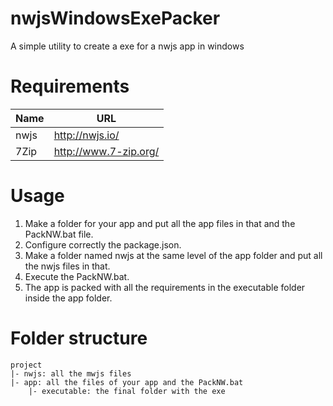 # nwjsWindowsExePacker
A simple utility to create a exe for a nwjs app in windows

# Requirements
| Name | URL |
| ---- | --- |
| nwjs | http://nwjs.io/ |
| 7Zip | http://www.7-zip.org/ |

# Usage
1. Make a folder for your app and put all the app files in that and the PackNW.bat file.
2. Configure correctly the package.json.
3. Make a folder named nwjs at the same level of the app folder and put all the nwjs files in that.
4. Execute the PackNW.bat.
5. The app is packed with all the requirements in the executable folder inside the app folder.

# Folder structure
```
project
|- nwjs: all the mwjs files
|- app: all the files of your app and the PackNW.bat
	|- executable: the final folder with the exe
```
